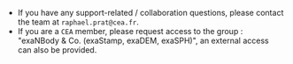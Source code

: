 - If you have any support-related / collaboration questions, please contact the team at `raphael.prat@cea.fr`. 
- If you are a `CEA` member, please request access to the group : "exaNBody & Co. (exaStamp, exaDEM, exaSPH)", an external access can also be provided. 

